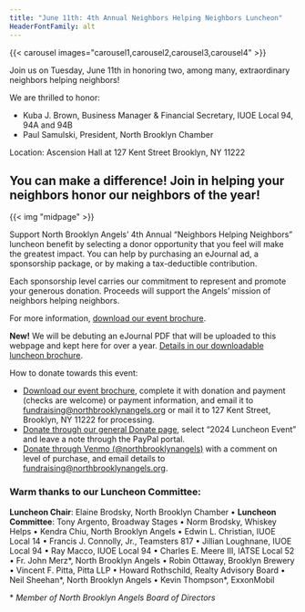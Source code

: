 ```yaml
--- 
title: "June 11th: 4th Annual Neighbors Helping Neighbors Luncheon"
HeaderFontFamily: alt
---
```


{{< carousel images="carousel1,carousel2,carousel3,carousel4" >}}

Join us on Tuesday, June 11th in honoring two, among many, extraordinary neighbors helping neighbors!

We are thrilled to honor:

* Kuba J. Brown, Business Manager & Financial Secretary, IUOE Local 94, 94A and 94B
* Paul Samulski, President, North Brooklyn Chamber

Location: Ascension Hall at 127 Kent Street Brooklyn, NY 11222

## You can make a difference! Join in helping your neighbors honor our neighbors of the year!

{{< img "midpage" >}}

Support North Brooklyn Angels’ 4th Annual “Neighbors Helping Neighbors” luncheon benefit by selecting a donor opportunity that you feel will make the greatest impact. You can help by purchasing an eJournal ad, a sponsorship package, or by making a tax-deductible contribution.  

Each sponsorship level carries our commitment to represent and promote your generous donation. Proceeds will support the Angels’ mission of neighbors helping neighbors.

For more information, [download our event brochure](./2024%20Luncheon%20Brochure.pdf).

**New!** We will be debuting an eJournal PDF that will be uploaded to this webpage and kept here for over a year. [Details in our downloadable luncheon brochure](./2024%20Luncheon%20Brochure.pdf). 

How to donate towards this event:

* [Download our event brochure](./2024%20Luncheon%20Brochure.pdf), complete it with donation and payment (checks are welcome) or payment information, and email it to [fundraising@northbrooklynangels.org](mailto:fundraising@northbrooklynangels.org) or mail it to 127 Kent Street, Brooklyn, NY 11222 for processing.
* [Donate through our general Donate page](/donate), select “2024 Luncheon Event” and leave a note through the PayPal portal.
* [Donate through Venmo (@northbrooklynangels)](https://venmo.com/northbrooklynangels) with a comment on level of purchase, and email details to [fundraising@northbrooklynangels.org](mailto:fundraising@northbrooklynangels.org).

### Warm thanks to our Luncheon Committee:
**Luncheon Chair**: Elaine Brodsky, North Brooklyn Chamber • **Luncheon Committee**: Tony Argento, Broadway Stages • Norm Brodsky, Whiskey Helps • Kendra Chiu, North Brooklyn Angels • Edwin L. Christian, IUOE Local 14 • Francis J. Connolly, Jr., Teamsters 817 • Jillian Loughnane, IUOE Local 94 • Ray Macco, IUOE Local 94 • Charles E. Meere III, IATSE Local 52 • Fr. John Merz\*, North Brooklyn Angels • Robin Ottaway, Brooklyn Brewery • Vincent F. Pitta, Pitta LLP • Howard Rothschild, Realty Advisory Board • Neil Sheehan\*, North Brooklyn Angels • Kevin Thompson\*, ExxonMobil

\* *Member of North Brooklyn Angels Board of Directors*
